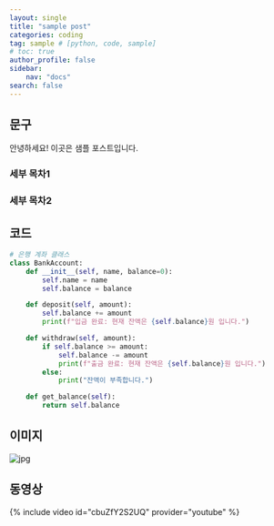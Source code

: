 ```yaml
---
layout: single
title: "sample post"
categories: coding
tag: sample # [python, code, sample]
# toc: true
author_profile: false
sidebar:
    nav: "docs"
search: false
---
```

<!-- ---
title: "sample post"
excerpt: "샘플 포스트"

categories:
  - etc
tags:
  - [etc]

permalink: /categories1/sample_post/

toc: true
toc_sticky: true

author_profile: true
search: true
--- -->

## 문구
안녕하세요! 이곳은 샘플 포스트입니다.
### 세부 목차1
### 세부 목차2



## 코드
```python
# 은행 계좌 클래스
class BankAccount:
    def __init__(self, name, balance=0):
        self.name = name
        self.balance = balance

    def deposit(self, amount):
        self.balance += amount
        print(f"입금 완료: 현재 잔액은 {self.balance}원 입니다.")

    def withdraw(self, amount):
        if self.balance >= amount:
            self.balance -= amount
            print(f"출금 완료: 현재 잔액은 {self.balance}원 입니다.")
        else:
            print("잔액이 부족합니다.")

    def get_balance(self):
        return self.balance
```



## 이미지

![jpg](../../images/2024-05-08-1/jpg.jpg)


## 동영상

{% include video id="cbuZfY2S2UQ" provider="youtube" %}
